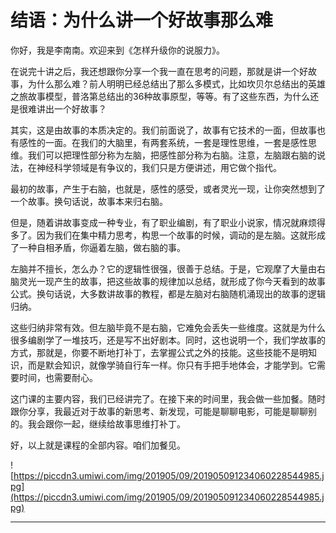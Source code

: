 # 结语：为什么讲一个好故事那么难

你好，我是李南南。欢迎来到《怎样升级你的说服力》。

在说完十讲之后，我还想跟你分享一个我一直在思考的问题，那就是讲一个好故事，为什么那么难？前人明明已经总结出了那么多模式，比如坎贝尔总结出的英雄之旅故事模型，普洛第总结出的36种故事原型，等等。有了这些东西，为什么还是很难讲出一个好故事？

其实，这是由故事的本质决定的。我们前面说了，故事有它技术的一面，但故事也有感性的一面。在我们的大脑里，有两套系统，一套是理性思维，一套是感性思维。我们可以把理性部分称为左脑，把感性部分称为右脑。注意，左脑跟右脑的说法，在神经科学领域是有争议的，我们只是方便讲述，用它做个指代。

最初的故事，产生于右脑，也就是，感性的感受，或者灵光一现，让你突然想到了一个故事。换句话说，故事本来归右脑。

但是，随着讲故事变成一种专业，有了职业编剧，有了职业小说家，情况就麻烦得多了。因为我们在集中精力思考，构思一个故事的时候，调动的是左脑。这就形成了一种自相矛盾，你逼着左脑，做右脑的事。

左脑并不擅长，怎么办？它的逻辑性很强，很善于总结。于是，它观摩了大量由右脑灵光一现产生的故事，把这些故事的规律加以总结，就形成了你今天看到的故事公式。换句话说，大多数讲故事的教程，都是左脑对右脑随机涌现出的故事的逻辑归纳。

这些归纳非常有效。但左脑毕竟不是右脑，它难免会丢失一些维度。这就是为什么很多编剧学了一堆技巧，还是写不出好剧本。同时，这也说明一个，我们学故事的方式，那就是，你要不断地打补丁，去掌握公式之外的技能。这些技能不是明知识，而是默会知识，就像学骑自行车一样。你只有手把手地体会，才能学到。它需要时间，也需要耐心。

这门课的主要内容，我们已经讲完了。在接下来的时间里，我会做一些加餐。随时跟你分享，我最近对于故事的新思考、新发现，可能是聊聊电影，可能是聊聊别的。我会跟你一起，继续给故事思维打补丁。

好，以上就是课程的全部内容。咱们加餐见。

![https://piccdn3.umiwi.com/img/201905/09/201905091234060228544985.jpg](https://piccdn3.umiwi.com/img/201905/09/201905091234060228544985.jpg)

---
